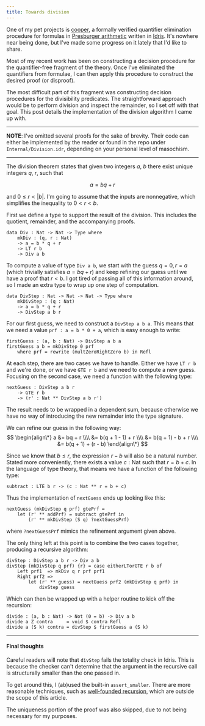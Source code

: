 ```yaml
---
title: Towards division
---
```


One of my pet projects is [cooper](https://github.com/forestbelton/cooper), a formally verified quantifier elimination procedure for formulas in [Presburger arithmetic](http://en.wikipedia.org/wiki/Presburger_arithmetic) written in [Idris](http://www.idris-lang.org/). It's nowhere near being done, but I've made some progress on it lately that I'd like to share.

Most of my recent work has been on constructing a decision procedure for the quantifier-free fragment of the theory. Once I've eliminated the quantifiers from formulae, I can then apply this procedure to construct the desired proof (or disproof).

The most difficult part of this fragment was constructing decision procedures for the divisibility predicates. The straightforward approach would be to perform division and inspect the remainder, so I set off with that goal. This post details the implementation of the division algorithm I came up with.

---

__NOTE__: I've omitted several proofs for the sake of brevity. Their code can either be implemented by the reader or found in the repo under `Internal/Division.idr`, depending on your personal level of masochism.

---

The division theorem states that given two integers $a$, $b$ there exist unique integers $q$, $r$, such that

$$
a = bq + r
$$

and $0 \leq r < \left|b\right|$. I'm going to assume that the inputs are nonnegative, which simplifies the inequality to $0 < r < b$.

First we define a type to support the result of the division. This includes the quotient, remainder, and the accompanying proofs.

```language-haskell
data Div : Nat -> Nat -> Type where
	mkDiv : (q, r : Nat)
    -> a = b * q + r
    -> LT r b
    -> Div a b
```

To compute a value of type `Div a b`, we start with the guess $q = 0, r = a$ (which trivially satisfies $a = bq + r$) and keep refining our guess until we have a proof that $r < b$. I got tired of passing all of this information around, so I made an extra type to wrap up one step of computation.

```language-haskell
data DivStep : Nat -> Nat -> Nat -> Type where
	mkDivStep : (q : Nat)
    -> a = b * q + r
    -> DivStep a b r
```

For our first guess, we need to construct a `DivStep a b a`. This means that we need a value `prf : a = b * 0 + a`, which is easy enough to write:

```language-haskell
firstGuess : (a, b : Nat) -> DivStep a b a
firstGuess a b = mkDivStep 0 prf
    where prf = rewrite (multZeroRightZero b) in Refl
```

At each step, there are two cases we have to handle. Either we have `LT r b` and we're done, or we have `GTE r b` and we need to compute a new guess. Focusing on the second case, we need a function with the following type:

```language-haskell
nextGuess : DivStep a b r
    -> GTE r b
    -> (r' : Nat ** DivStep a b r')
```

The result needs to be wrapped in a dependent sum, because otherwise we have no way of introducing the new remainder into the type signature.

We can refine our guess in the following way:
$$
\begin{align\*}
a &= bq + r \\\\
&= b(q + 1 - 1) + r \\\\
&= b(q + 1) - b + r \\\\
&= b(q + 1) + (r - b)
\end{align\*}
$$

Since we know that $b \leq r$, the expression $r - b$ will also be a natural number. Stated more conveniently, there exists a value $c : \text{Nat}$ such that $r = b + c$. In the language of type theory, that means we have a function of the following type:

```language-haskell
subtract : LTE b r -> (c : Nat ** r = b + c)
```

Thus the implementation of `nextGuess` ends up looking like this:

```language-haskell
nextGuess (mkDivStep q prf) gtePrf =
	let (r' ** addPrf) = subtract gtePrf in
    	(r' ** mkDivStep (S q) ?nextGuessPrf)
```

where `?nextGuessPrf` mimics the refinement argument given above. 

The only thing left at this point is to combine the two cases together, producing a recursive algorithm:

```language-haskell
divStep : DivStep a b r -> Div a b
divStep (mkDivStep q prf) {r} = case eitherLTorGTE r b of
	Left prf1  => mkDiv q r prf prf1
    Right prf2 =>
    	let (r' ** guess) = nextGuess prf2 (mkDivStep q prf) in
        	divStep guess
```

Which can then be wrapped up with a helper routine to kick off the recursion:

```language-haskell
divide : (a, b : Nat) -> Not (0 = b) -> Div a b
divide a Z contra     = void $ contra Refl
divide a (S k) contra = divStep $ firstGuess a (S k)
```

---

#### Final thoughts
Careful readers will note that `divStep` fails the totality check in Idris. This is because the checker can't determine that the argument in the recursive call is structurally smaller than the one passed in.

To get around this, I (ab)used the built-in `assert_smaller`. There are more reasonable techniques, such as [well-founded recursion](http://adam.chlipala.net/cpdt/html/GeneralRec.html), which are outside the scope of this article.

The uniqueness portion of the proof was also skipped, due to not being necessary for my purposes.
